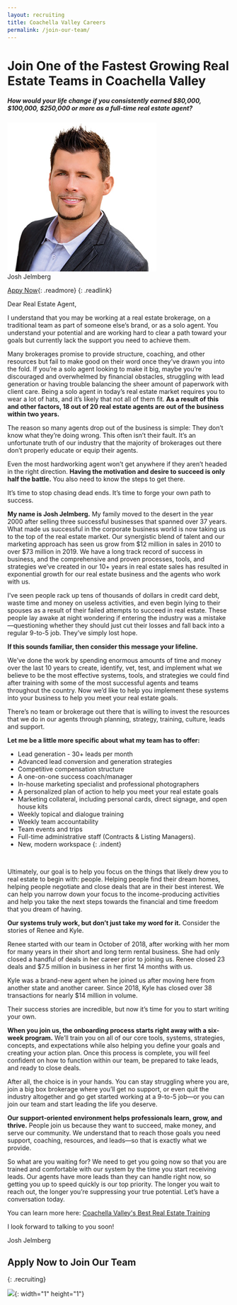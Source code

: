 ```yaml
---
layout: recruiting
title: Coachella Valley Careers
permalink: /join-our-team/
---
```


<div class="recruiting-page"><h1 class="join-us">Join One of the Fastest Growing Real Estate Teams in Coachella Valley</h1><h5 class="join-us-subtitle">How would your life change if you consistently earned $80,000, $100,000, $250,000 or more as a full-time real estate agent?</h5>
<div class="recruiting-photo">
<span class="client-image-container">
<img class="client-image" src="/uploads/josh-1.jpg" />
</span><figcaption class="caption">Josh Jelmberg</figcaption>
</div></div>

[Appy Now](https://realestateiscalling.com/join-our-team/#apply){: .readmore}
{: .readlink}

Dear Real Estate Agent,

I understand that you may be working at a real estate brokerage, on a traditional team as part of someone else’s brand, or as a solo agent. You understand your potential and are working hard to clear a path toward your goals but currently lack the support you need to achieve them.

Many brokerages promise to provide structure, coaching, and other resources but fail to make good on their word once they’ve drawn you into the fold. If you’re a solo agent looking to make it big, maybe you’re discouraged and overwhelmed by financial obstacles, struggling with lead generation or having trouble balancing the sheer amount of paperwork with client care. Being a solo agent in today’s real estate market requires you to wear a lot of hats, and it’s likely that not all of them fit. **As a result of this and other factors, 18 out of 20 real estate agents are out of the business within two years.**

The reason so many agents drop out of the business is simple: They don’t know what they’re doing wrong. This often isn’t their fault. It’s an unfortunate truth of our industry that the majority of brokerages out there don’t properly educate or equip their agents.

Even the most hardworking agent won’t get anywhere if they aren’t headed in the right direction. **Having the motivation and desire to succeed is only half the battle.** You also need to know the steps to get there.

It’s time to stop chasing dead ends. It’s time to forge your own path to success.

**My name is Josh Jelmberg.** My family moved to the desert in the year 2000 after selling three successful businesses that spanned over 37 years. What made us successful in the corporate business world is now taking us to the top of the real estate market. Our synergistic blend of talent and our marketing approach has seen us grow from $12 million in sales in 2010 to over $73 million in 2019. We have a long track record of success in business, and the comprehensive and proven processes, tools, and strategies we’ve created in our 10+ years in real estate sales has resulted in exponential growth for our real estate business and the agents who work with us.

I’ve seen people rack up tens of thousands of dollars in credit card debt, waste time and money on useless activities, and even begin lying to their spouses as a result of their failed attempts to succeed in real estate. These people lay awake at night wondering if entering the industry was a mistake—questioning whether they should just cut their losses and fall back into a regular 9-to-5 job. They’ve simply lost hope.

**If this sounds familiar, then consider this message your lifeline.**

We’ve done the work by spending enormous amounts of time and money over the last 10 years to create, identify, vet, test, and implement what we believe to be the most effective systems, tools, and strategies we could find after training with some of the most successful agents and teams throughout the country. Now we’d like to help you implement these systems into your business to help you meet your real estate goals.

There’s no team or brokerage out there that is willing to invest the resources that we do in our agents through planning, strategy, training, culture, leads and support.

**Let me be a little more specific about what my team has to offer:**

* Lead generation - 30+ leads per month
* Advanced lead conversion and generation strategies
* Competitive compensation structure
* A one-on-one success coach/manager
* In-house marketing specialist and professional photographers
* A personalized plan of action to help you meet your real estate goals
* Marketing collateral, including personal cards, direct signage, and open house kits
* Weekly topical and dialogue training
* Weekly team accountability
* Team events and trips
* Full-time administrative staff (Contracts & Listing Managers).
* New, modern workspace
{: .indent}

&nbsp;

Ultimately, our goal is to help you focus on the things that likely drew you to real estate to begin with: people. Helping people find their dream homes, helping people negotiate and close deals that are in their best interest. We can help you narrow down your focus to the income-producing activities and help you take the next steps towards the financial and time freedom that you dream of having.

**Our systems truly work, but don’t just take my word for it.** Consider the stories of Renee and Kyle.

Renee started with our team in October of 2018, after working with her mom for many years in their short and long term rental business. She had only closed a handful of deals in her career prior to joining us. Renee closed 23 deals and $7.5 million in business in her first 14 months with us.

Kyle was a brand-new agent when he joined us after moving here from another state and another career. Since 2018, Kyle has closed over 38 transactions for nearly $14 million in volume.

Their success stories are incredible, but now it’s time for you to start writing your own.

**When you join us, the onboarding process starts right away with a six-week program.** We’ll train you on all of our core tools, systems, strategies, concepts, and expectations while also helping you define your goals and creating your action plan. Once this process is complete, you will feel confident on how to function within our team, be prepared to take leads, and ready to close deals.

After all, the choice is in your hands. You can stay struggling where you are, join a big box brokerage where you’ll get no support, or even quit the industry altogether and go get started working at a 9-to-5 job—or you can join our team and start leading the life you deserve.

**Our support-oriented environment helps professionals learn, grow, and thrive.** People join us because they want to succeed, make money, and serve our community. We understand that to reach those goals you need support, coaching, resources, and leads—so that is exactly what we provide.

<a name="apply"></a>So what are you waiting for? We need to get you going now so that you are trained and comfortable with our system by the time you start receiving leads. Our agents have more leads than they can handle right now, so getting you up to speed quickly is our top priority. The longer you wait to reach out, the longer you’re suppressing your true potential. Let’s have a conversation today.

You can learn more here: <a href="https://realestateiscalling.com/">Coachella Valley's Best Real Estate Training</a>

I look forward to talking to you soon\!

Josh Jelmberg

## Apply Now to Join Our Team
{: .recruiting}

<script charset="utf-8" type="text/javascript" src="//js.hsforms.net/forms/shell.js"></script>

<script>
hbspt.forms.create({
portalId: "7644936",
formId: "78fa48a7-4b8a-42a4-b98c-5db12f8b1c8a"
});
</script>

![](https://px.ads.linkedin.com/collect/?pid=2549953&amp;conversionId=2942074&amp;fmt=gif){: width="1" height="1"}
